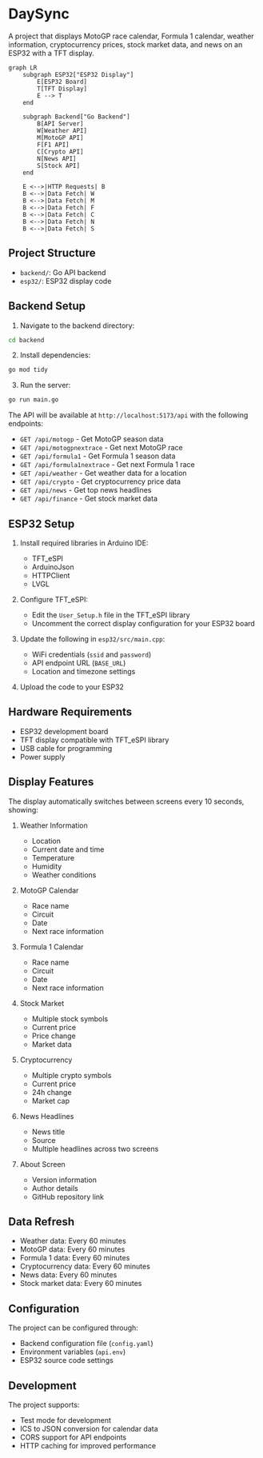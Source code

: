 # DaySync

A project that displays MotoGP race calendar, Formula 1 calendar, weather information, cryptocurrency prices, stock market data, and news on an ESP32 with a TFT display.

```mermaid
graph LR
    subgraph ESP32["ESP32 Display"]
        E[ESP32 Board]
        T[TFT Display]
        E --> T
    end

    subgraph Backend["Go Backend"]
        B[API Server]
        W[Weather API]
        M[MotoGP API]
        F[F1 API]
        C[Crypto API]
        N[News API]
        S[Stock API]
    end

    E <-->|HTTP Requests| B
    B <-->|Data Fetch| W
    B <-->|Data Fetch| M
    B <-->|Data Fetch| F
    B <-->|Data Fetch| C
    B <-->|Data Fetch| N
    B <-->|Data Fetch| S
```

## Project Structure

- `backend/`: Go API backend
- `esp32/`: ESP32 display code

## Backend Setup

1. Navigate to the backend directory:
```bash
cd backend
```

2. Install dependencies:
```bash
go mod tidy
```

3. Run the server:
```bash
go run main.go
```

The API will be available at `http://localhost:5173/api` with the following endpoints:
- `GET /api/motogp` - Get MotoGP season data
- `GET /api/motogpnextrace` - Get next MotoGP race
- `GET /api/formula1` - Get Formula 1 season data
- `GET /api/formula1nextrace` - Get next Formula 1 race
- `GET /api/weather` - Get weather data for a location
- `GET /api/crypto` - Get cryptocurrency price data
- `GET /api/news` - Get top news headlines
- `GET /api/finance` - Get stock market data

## ESP32 Setup

1. Install required libraries in Arduino IDE:
   - TFT_eSPI
   - ArduinoJson
   - HTTPClient
   - LVGL

2. Configure TFT_eSPI:
   - Edit the `User_Setup.h` file in the TFT_eSPI library
   - Uncomment the correct display configuration for your ESP32 board

3. Update the following in `esp32/src/main.cpp`:
   - WiFi credentials (`ssid` and `password`)
   - API endpoint URL (`BASE_URL`)
   - Location and timezone settings

4. Upload the code to your ESP32

## Hardware Requirements

- ESP32 development board
- TFT display compatible with TFT_eSPI library
- USB cable for programming
- Power supply

## Display Features

The display automatically switches between screens every 10 seconds, showing:

1. Weather Information
   - Location
   - Current date and time
   - Temperature
   - Humidity
   - Weather conditions

2. MotoGP Calendar
   - Race name
   - Circuit
   - Date
   - Next race information

3. Formula 1 Calendar
   - Race name
   - Circuit
   - Date
   - Next race information

4. Stock Market
   - Multiple stock symbols
   - Current price
   - Price change
   - Market data

5. Cryptocurrency
   - Multiple crypto symbols
   - Current price
   - 24h change
   - Market cap

6. News Headlines
   - News title
   - Source
   - Multiple headlines across two screens

7. About Screen
   - Version information
   - Author details
   - GitHub repository link

## Data Refresh

- Weather data: Every 60 minutes
- MotoGP data: Every 60 minutes
- Formula 1 data: Every 60 minutes
- Cryptocurrency data: Every 60 minutes
- News data: Every 60 minutes
- Stock market data: Every 60 minutes

## Configuration

The project can be configured through:
- Backend configuration file (`config.yaml`)
- Environment variables (`api.env`)
- ESP32 source code settings

## Development

The project supports:
- Test mode for development
- ICS to JSON conversion for calendar data
- CORS support for API endpoints
- HTTP caching for improved performance 